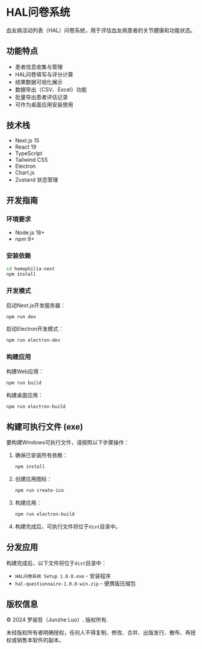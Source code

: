# HAL问卷系统

血友病活动列表（HAL）问卷系统，用于评估血友病患者的关节健康和功能状态。

## 功能特点

- 患者信息收集与管理
- HAL问卷填写与评分计算
- 结果数据可视化展示
- 数据导出（CSV、Excel）功能
- 批量导出患者评估记录
- 可作为桌面应用安装使用

## 技术栈

- Next.js 15
- React 19
- TypeScript
- Tailwind CSS
- Electron
- Chart.js
- Zustand 状态管理

## 开发指南

### 环境要求

- Node.js 18+ 
- npm 9+

### 安装依赖

```bash
cd hemophilia-next
npm install
```

### 开发模式

启动Next.js开发服务器：

```bash
npm run dev
```

启动Electron开发模式：

```bash
npm run electron-dev
```

### 构建应用

构建Web应用：

```bash
npm run build
```

构建桌面应用：

```bash
npm run electron-build
```

## 构建可执行文件 (exe)

要构建Windows可执行文件，请按照以下步骤操作：

1. 确保已安装所有依赖：
   ```bash
   npm install
   ```

2. 创建应用图标：
   ```bash
   npm run create-ico
   ```

3. 构建应用：
   ```bash
   npm run electron-build
   ```

4. 构建完成后，可执行文件将位于`dist`目录中。

## 分发应用

构建完成后，以下文件将位于`dist`目录中：

- `HAL问卷系统 Setup 1.0.0.exe` - 安装程序
- `hal-questionnaire-1.0.0-win.zip` - 便携版压缩包

## 版权信息

© 2024 罗骏哲（Junzhe Luo）. 版权所有.

未经版权所有者明确授权，任何人不得复制、修改、合并、出版发行、散布、再授权或销售本软件的副本。
